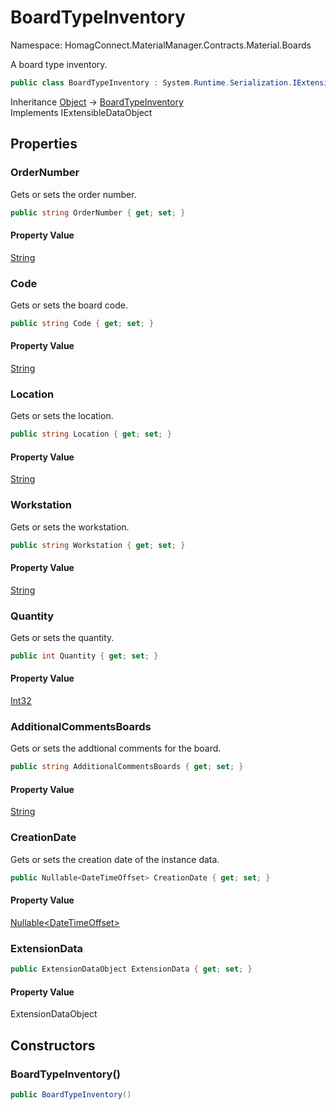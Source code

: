# BoardTypeInventory

Namespace: HomagConnect.MaterialManager.Contracts.Material.Boards

A board type inventory.

```csharp
public class BoardTypeInventory : System.Runtime.Serialization.IExtensibleDataObject
```

Inheritance [Object](https://docs.microsoft.com/en-us/dotnet/api/system.object) → [BoardTypeInventory](./homagconnect.materialmanager.contracts.material.boards.boardtypeinventory.md)<br>
Implements IExtensibleDataObject

## Properties

### **OrderNumber**

Gets or sets the order number.

```csharp
public string OrderNumber { get; set; }
```

#### Property Value

[String](https://docs.microsoft.com/en-us/dotnet/api/system.string)<br>

### **Code**

Gets or sets the board code.

```csharp
public string Code { get; set; }
```

#### Property Value

[String](https://docs.microsoft.com/en-us/dotnet/api/system.string)<br>

### **Location**

Gets or sets the location.

```csharp
public string Location { get; set; }
```

#### Property Value

[String](https://docs.microsoft.com/en-us/dotnet/api/system.string)<br>

### **Workstation**

Gets or sets the workstation.

```csharp
public string Workstation { get; set; }
```

#### Property Value

[String](https://docs.microsoft.com/en-us/dotnet/api/system.string)<br>

### **Quantity**

Gets or sets the quantity.

```csharp
public int Quantity { get; set; }
```

#### Property Value

[Int32](https://docs.microsoft.com/en-us/dotnet/api/system.int32)<br>

### **AdditionalCommentsBoards**

Gets or sets the addtional comments for the board.

```csharp
public string AdditionalCommentsBoards { get; set; }
```

#### Property Value

[String](https://docs.microsoft.com/en-us/dotnet/api/system.string)<br>

### **CreationDate**

Gets or sets the creation date of the instance data.

```csharp
public Nullable<DateTimeOffset> CreationDate { get; set; }
```

#### Property Value

[Nullable&lt;DateTimeOffset&gt;](https://docs.microsoft.com/en-us/dotnet/api/system.nullable-1)<br>

### **ExtensionData**

```csharp
public ExtensionDataObject ExtensionData { get; set; }
```

#### Property Value

ExtensionDataObject<br>

## Constructors

### **BoardTypeInventory()**

```csharp
public BoardTypeInventory()
```
